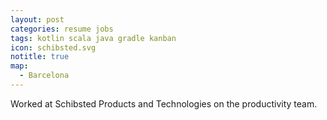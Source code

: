 ```yaml
---
layout: post
categories: resume jobs
tags: kotlin scala java gradle kanban
icon: schibsted.svg
notitle: true
map:
  - Barcelona
---
```


Worked at Schibsted Products and Technologies on the productivity team.
